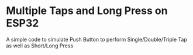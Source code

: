 # Multiple Taps and Long Press on ESP32
A simple code to simulate Push Button to perform Single/Double/Triple Tap as well as Short/Long Press
